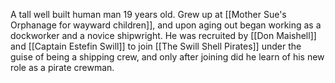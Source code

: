 A tall well built human man 19 years old. Grew up at [[Mother Sue's Orphanage for wayward children]], and upon aging out began working as a dockworker and a novice shipwright. He was recruited by [[Don Maishell]] and [[Captain Estefin Swill]] to join [[The Swill Shell Pirates]] under the guise of being a shipping crew, and only after joining did he learn of his new role as a pirate crewman.